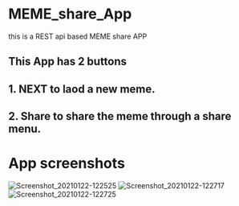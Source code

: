 # MEME_share_App
this is a REST api based MEME share APP

## This App has 2 buttons 
## 1. NEXT to laod a new meme.
## 2. Share to share the meme through a share menu.
# App screenshots
![Screenshot_20210122-122525](https://user-images.githubusercontent.com/32910948/105457812-6cd61880-5cad-11eb-90a1-68fcf8264264.png)
![Screenshot_20210122-122717](https://user-images.githubusercontent.com/32910948/105457818-6e9fdc00-5cad-11eb-856a-45ce2e9ad2b8.png)
![Screenshot_20210122-122725](https://user-images.githubusercontent.com/32910948/105457822-6e9fdc00-5cad-11eb-8520-ac8bb8077756.png)
